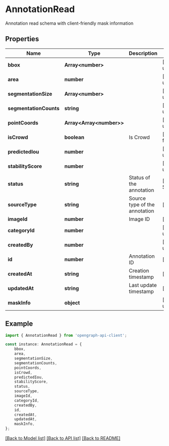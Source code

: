 # AnnotationRead

Annotation read schema with client-friendly mask information

## Properties

Name | Type | Description | Notes
------------ | ------------- | ------------- | -------------
**bbox** | **Array&lt;number&gt;** |  | [optional] [default to undefined]
**area** | **number** |  | [optional] [default to undefined]
**segmentationSize** | **Array&lt;number&gt;** |  | [optional] [default to undefined]
**segmentationCounts** | **string** |  | [optional] [default to undefined]
**pointCoords** | **Array&lt;Array&lt;number&gt;&gt;** |  | [optional] [default to undefined]
**isCrowd** | **boolean** | Is Crowd | [optional] [default to false]
**predictedIou** | **number** |  | [optional] [default to undefined]
**stabilityScore** | **number** |  | [optional] [default to undefined]
**status** | **string** | Status of the annotation | [optional] [default to StatusEnum_PENDING]
**sourceType** | **string** | Source type of the annotation | [default to undefined]
**imageId** | **number** | Image ID | [default to undefined]
**categoryId** | **number** |  | [optional] [default to undefined]
**createdBy** | **number** |  | [optional] [default to undefined]
**id** | **number** | Annotation ID | [default to undefined]
**createdAt** | **string** | Creation timestamp | [default to undefined]
**updatedAt** | **string** | Last update timestamp | [default to undefined]
**maskInfo** | **object** |  | [optional] [default to undefined]

## Example

```typescript
import { AnnotationRead } from 'opengraph-api-client';

const instance: AnnotationRead = {
    bbox,
    area,
    segmentationSize,
    segmentationCounts,
    pointCoords,
    isCrowd,
    predictedIou,
    stabilityScore,
    status,
    sourceType,
    imageId,
    categoryId,
    createdBy,
    id,
    createdAt,
    updatedAt,
    maskInfo,
};
```

[[Back to Model list]](../README.md#documentation-for-models) [[Back to API list]](../README.md#documentation-for-api-endpoints) [[Back to README]](../README.md)
